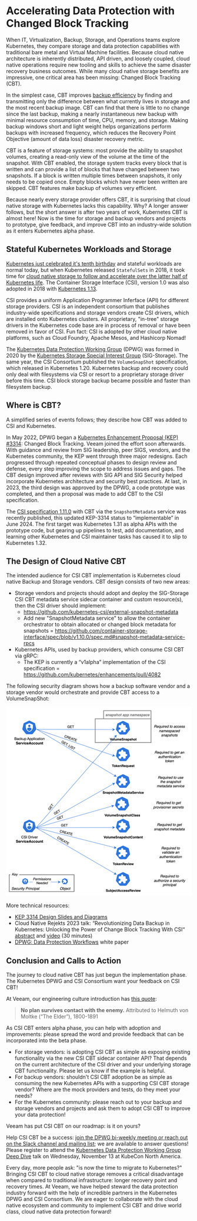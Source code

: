 #  Accelerating Data Protection with Changed Block Tracking

When IT, Virtualization, Backup, Storage, and Operations teams explore Kubernetes, they compare storage and data protection capabilities with traditional bare metal and Virtual Machine facilities. Because cloud native architecture is inherently distributed, API driven, and loosely coupled, cloud native operations require new tooling and skills to achieve the same disaster recovery business outcomes. While many cloud native storage benefits are impressive, one critical area has been missing: Changed Block Tracking (CBT).

In the simplest case, CBT improves [backup efficiency](https://en.wikipedia.org/wiki/Incremental_backup) by finding and transmitting only the difference between what currently lives in storage and the most recent backup image. CBT can find that there is little to no change since the last backup, making a nearly instantaneous new backup with minimal resource consumption of time, CPU, memory, and storage. Making backup windows short and light weight helps organizations perform backups with increased frequency, which reduces the Recovery Point Objective (amount of data loss) disaster recovery metric.

CBT is a feature of storage systems: most provide the ability to snapshot volumes, creating a read-only view of the volume at the time of the snapshot. With CBT enabled, the storage system tracks every block that is written and can provide a list of blocks that have changed between two snapshots.  If a block is written multiple times between snapshots, it only needs to be copied once. Empty blocks which have never been written are skipped. CBT features make backup of volumes very efficient.

Because nearly every storage provider offers CBT, it is surprising that cloud native storage with Kubernetes lacks this capability. Why? A longer answer follows, but the short answer is after two years of work, Kubernetes CBT is almost here! Now is the time for storage and backup vendors and projects to prototype, give feedback, and improve CBT into an industry-wide solution as it enters Kubernetes alpha phase.

## Stateful Kubernetes Workloads and Storage

[Kubernetes just celebrated it's tenth birthday](https://www.cncf.io/blog/2024/06/07/kubernetes-is-ten-years-old/) and stateful workloads are normal today, but when Kubernetes released `StatefulSets` in 2018, it took time for [cloud native storage to follow and accelerate over the latter half of Kubernetes life](https://www.veeam.com/blog/stateful-vs-stateless-kubernetes.html). The Container Storage Interface (CSI), version 1.0 was also adopted in 2018 with [Kubernetes 1.13](https://kubernetes.io/blog/2018/12/03/kubernetes-1-13-release-announcement/).

CSI provides a uniform Application Programmer Inferface (API) for different storage providers. CSI is an independent consortium that publishes industry-wide specifications and storage vendors create CSI drivers, which are installed onto Kubernetes clusters. All  proprietary, "in-tree" storage drivers in the Kubernetes code base are in process of removal or have been removed in favor of CSI. Fun fact: CSI is adopted by other cloud native platforms, such as Cloud Foundry, Apache Mesos, and Hashicorp Nomad!

The [Kubernetes Data Protection Working Group](https://github.com/kubernetes/community/blob/master/wg-data-protection/README.md) (DPWG) was formed in 2020 by the [Kubernetes Storage Special Interest Group](https://github.com/kubernetes/community/tree/master/sig-storage) (SIG-Storage). The same year, the CSI Consortium published the `VolumeSnapShot` specification, which released in Kubernetes 1.20. Kubernetes backup and recovery could only deal with filesystems via CSI or resort to a proprietary storage driver before this time. CSI block storage backup became possible and faster than filesystem backup.

## Where is CBT?

A simplified series of events follows; they describe how CBT was added to CSI and Kubernetes.

In May 2022, DPWG began a [Kubernetes Enhancement Proposal (KEP) #3314](https://github.com/kubernetes/enhancements/pull/4082): Changed Block Tracking. Veeam joined the effort soon afterwards. With guidance and review from SIG leadership, peer SIGS, vendors, and the Kubernetes community, the KEP went through three major redesigns. Each progressed through repeated conceptual phases to design review and defense, every step improving the scope to address issues and gaps. The CBT design improved after reviews with SIG API and SIG Security helped incorporate Kubernetes architecture and security best practices. At last, in 2023, the third design was approved by the DPWG, a code prototype was completed, and then a proposal was made to add CBT to the CSI specification.

The [CSI specification 1.11.0](https://github.com/container-storage-interface/spec/releases/tag/v1.10.0) with CBT via the `SnapshotMetadata` service was recently published, this updated KEP-3314 status to “implementable” in June 2024. The first target was Kubernetes 1.31 as alpha APIs with the prototype code, but gearing up pipelines to test, add documentation, and learning other Kubernetes and CSI maintainer tasks has caused it to slip to Kubernetes 1.32.

## The Design of Cloud Native CBT

The intended audience for CSI CBT implementation is Kubernetes cloud native Backup and Storage vendors. CBT design consists of two new areas:

- Storage vendors and projects should adopt and deploy the SIG-Storage CSI CBT metadata service sidecar container and custom resource(s), then the CSI driver should implement:
    - https://github.com/kubernetes-csi/external-snapshot-metadata
    - Add new "SnapshotMetadata service" to allow the container orchestrator to obtain allocated or changed block metadata for snapshots = https://github.com/container-storage-interface/spec/blob/v1.10.0/spec.md#snapshot-metadata-service-rpcs
-	Kubernetes APIs, used by backup providers, which consume CSI CBT via gRPC:
    - The KEP is currently a “v1alpha” implementation of the CSI specification = https://github.com/kubernetes/enhancements/pull/4082

The following security diagram shows how a backup software vendor and a storage vendor would orchestrate and provide CBT access to a VolumeSnapShot:

![CSI-CBT-security](CSI-CBT-security.png)

More technical resources:
- [KEP 3314 Design Slides and Diagrams](https://docs.google.com/presentation/d/11nCmMkOEm5sY7zGQeXmsAV2wR7mb8HUYPKWyXhyD86o/edit#slide=id.p)
-	Cloud Native Rejekts 2023 talk: “Revolutionizing Data Backup in Kubernetes: Unlocking the Power of Change Block Tracking With CSI“ [abstract](https://cfp.cloud-native.rejekts.io/cloud-native-rejekts-na-chicago-2023/talk/HGPYB3/) and [video](https://www.youtube.com/watch?v=sV1skj7OW7Y&list=PLnfCaIV4aZe-4zfJeSl1bN9xKBhlIEGSt&index=29) (30 minutes)
-	[DPWG: Data Protection Workflows](https://github.com/kubernetes/community/blob/master/wg-data-protection/data-protection-workflows-white-paper.md) white paper

## Conclusion and Calls to Action

The journey to cloud native CBT has just begun the implementation phase. The Kubernetes DPWG and CSI Consortium want your feedback on CSI CBT!

At Veeam, our engineering culture introduction has [this quote](https://quoteinvestigator.com/2021/05/04/no-plan/):

> **No plan survives contact with the enemy.**
> Attributed to Helmuth von Moltke (“The Elder”), 1800-1891

As CSI CBT enters alpha phase, you can help with adoption and improvements: please spread the word and provide feedback that can be incorporated into the beta phase. 
- For storage vendors: is adopting CSI CBT as simple as exposing existing functionality via the new CSI CBT sidecar container API? That depends on the current architecture of the CSI driver and your underlying storage CBT functionality. Please let us know if the example is helpful.
- For backup vendors: shouldn't CSI CBT adoption be as simple as consuming the new Kubernetes APIs with a supporting CSI CBT storage vendor? Where are the mock providers and tests, do they meet your needs?
- For the Kubernetes community: please reach out to your backup and storage vendors and projects and ask them to adopt CSI CBT to improve your data protection!

Veeam has put CSI CBT on our roadmap: is it on yours?

Help CSI CBT be a success: [join the DPWG bi-weekly meeting or reach out on the Slack channel and mailing list](https://github.com/kubernetes/community/blob/master/wg-data-protection/README.md#meetings); we are available to answer questions! Please register to attend the [Kubernetes Data Protection Working Group Deep Dive](https://kccncna2024.sched.com/event/1hovn/kubernetes-data-protection-wg-deep-dive-dave-smith-uchida-veeam?iframe=no&w=100%25&sidebar=yes&bg=no) talk on Wednesday, November 13 at KubeCon North America.

Every day, more people ask: "is now the time to migrate to Kubernetes?" Bringing CSI CBT to cloud native storage removes a critical disadvantage when compared to traditional infrastructure: longer recovery point and recovery times. At Veeam, we have helped steward the data protection industry forward with the help of incredible partners in the Kubernetes DPWG and CSI Consortium. We are eager to collaborate with the cloud native ecosystem and community to implement CSI CBT and drive world class, cloud native data protection forward!
